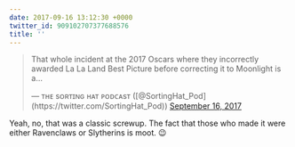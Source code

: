 ```yaml
---
date: 2017-09-16 13:12:30 +0000
twitter_id: 909102707377688576
title: ''
---
```


<blockquote class="twitter-tweet"><p lang="en" dir="ltr">That whole incident at the 2017 Oscars where they incorrectly awarded La La Land Best Picture before correcting it to Moonlight is a...</p>&mdash; ᴛʜᴇ sᴏʀᴛɪɴɢ ʜᴀᴛ ᴘᴏᴅᴄᴀsᴛ ([@SortingHat_Pod](https://twitter.com/SortingHat_Pod)) <a href="https://twitter.com/SortingHat_Pod/status/909099881897246720?ref_src=twsrc%5Etfw">September 16, 2017</a></blockquote>
<script async src="https://platform.twitter.com/widgets.js" charset="utf-8"></script>

Yeah, no, that was a classic screwup. The fact that those who made it were either Ravenclaws or Slytherins is moot. 😉
